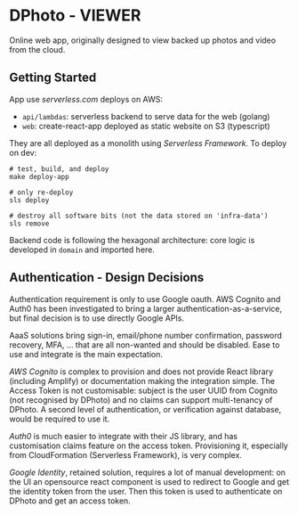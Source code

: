 DPhoto - VIEWER
=======================================

Online web app, originally designed to view backed up photos and video from the cloud. 

Getting Started
---------------------------------------

App use _serverless.com_ deploys on AWS:

* `api/lambdas`: serverless backend to serve data for the web (golang)
* `web`: create-react-app deployed as static website on S3 (typescript)

They are all deployed as a monolith using _Serverless Framework_. To deploy on dev:

    # test, build, and deploy
    make deploy-app

    # only re-deploy
    sls deploy

    # destroy all software bits (not the data stored on 'infra-data')
    sls remove

Backend code is following the hexagonal architecture: core logic is developed in `domain` and imported here.

Authentication - Design Decisions
---------------------------------------

Authentication requirement is only to use Google oauth. AWS Cognito and Auth0 has been investigated to bring a larger authentication-as-a-service, but final decision is to use directly Google APIs.

AaaS solutions bring sign-in, email/phone number confirmation, password recovery, MFA, ... that are all non-wanted and should be disabled. Ease to use and integrate is the main expectation.

_AWS Cognito_ is complex to provision and does not provide React library (including Amplify) or documentation making the integration simple. The Access Token is not customisable: subject is the user UUID from Cognito (not recognised by DPhoto) and no
claims can support multi-tenancy of DPhoto. A second level of authentication, or verification against database, would be required to use it.

_Auth0_ is much easier to integrate with their JS library, and has customisation claims feature on the access token. Provisioning it, especially from CloudFormation (Serverless Framework), is very complex.

_Google Identity_, retained solution, requires a lot of manual development: on the UI an opensource react component is used to redirect to Google and get the identity token from the user. Then this token is used to authenticate on DPhoto and get an
access token.
